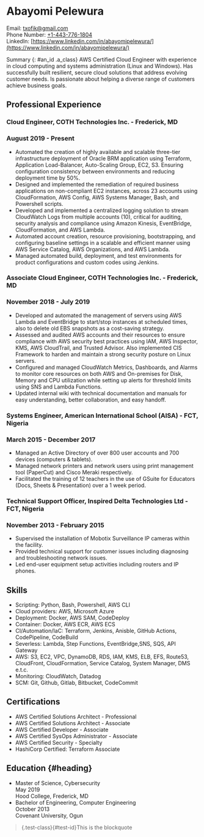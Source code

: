 # Abayomi Pelewura
Email: [txofik@gmail.com](mailto:txofik@gmail.com)  
Phone Number: [+1-443-776-1804](tel:+1-443-776-1804)  
LinkedIn: [https://www.linkedin.com/in/abayomipelewura/](https://www.linkedin.com/in/abayomipelewura/)

Summary {: #an_id .a_class}
AWS Certified Cloud Engineer with experience in cloud computing and systems administration (Linux and Windows). Has successfully built resilient, secure cloud solutions that address evolving customer needs. Is passionate about helping a diverse range of customers achieve business goals.
## Professional Experience
### Cloud Engineer, COTH Technologies Inc. - Frederick, MD  
### August 2019 - Present
- Automated the creation of highly available and scalable three-tier infrastructure deployment of Oracle BRM application using Terraform, Application Load-Balancer, Auto-Scaling Group, EC2, S3. Ensuring configuration consistency between environments and reducing deployment time by 50%.
- Designed and implemented the remediation of required business applications on non-compliant EC2 instances, across 23 accounts using CloudFormation, AWS Config, AWS Systems Manager, Bash, and Powershell scripts.
- Developed and implemented a centralized logging solution to stream CloudWatch Logs from multiple accounts (10), critical for auditing, security analysis and compliance using Amazon Kinesis, EventBridge, CloudFormation, and AWS Lambda.
- Automated account creation, resource provisioning, bootstrapping, and configuring baseline settings in a scalable and efficient manner using AWS Service Catalog, AWS Organizations, and AWS Lambda.
- Managed automated build, deployment, and test environments for product configurations and custom codes using Jenkins.

### Associate Cloud Engineer, COTH Technologies Inc. - Frederick, MD
### November 2018 - July 2019    
- Developed and automated the management of servers using AWS Lambda and EventBridge to start/stop instances at scheduled times, also to delete old EBS snapshots as a cost-saving strategy.
- Assessed and audited AWS accounts and their resources to ensure compliance with AWS security best practices using IAM, AWS Inspector, KMS, AWS CloudTrail, and Trusted Advisor. Also implemented CIS Framework to harden and maintain a strong security posture on Linux servers.
- Configured and managed CloudWatch Metrics, Dashboards, and Alarms to monitor core resources on both AWS and On-premises for Disk, Memory and CPU utilization while setting up alerts for threshold limits using SNS and Lambda Functions.
- Updated internal wiki with technical documentation and manuals for easy understanding, better collaboration, and easy handoff.

### Systems Engineer, American International School (AISA) - FCT, Nigeria
### March 2015 - December 2017
- Managed an Active Directory of over 800 user accounts and 700 devices (computers & tablets).
- Managed network printers and network users using print management tool (PaperCut) and Cisco Meraki respectively.
- Facilitated the training of 12 teachers in the use of GSuite for Educators (Docs, Sheets & Presentation) over a 1 week period.

### Technical Support Officer, Inspired Delta Technologies Ltd - FCT, Nigeria
### November 2013 - February 2015
- Supervised the installation of Mobotix Surveillance IP cameras within the facility.
- Provided technical support for customer issues including diagnosing and troubleshooting network issues.
- Led end-user equipment setup activities including routers and IP phones.
## Skills
- Scripting: Python, Bash, Powershell, AWS CLI
- Cloud providers: AWS, Microsoft Azure
- Deployment: Docker, AWS SAM, CodeDeploy
- Container: Docker, AWS ECR, AWS ECS
- CI/Automation/IaC: Terraform, Jenkins, Anisble, GitHub Actions, CodePipeline, CodeBuild
- Severless: Lambda, Step Functions, EventBridge,SNS, SQS, API Gateway
- AWS: S3, EC2, VPC, DynamoDB, RDS, IAM, KMS, ELB, EFS, Route53, CloudFront, CloudFormation, Service Catalog, System Manager, DMS e.t.c.
- Monitoring: CloudWatch, Datadog
- SCM: Git, Github, Gitlab, Bitbucket, CodeCommit
## Certifications
- AWS Certified Solutions Architect - Professional
- AWS Certified Solutions Architect - Associate
- AWS Certified Developer - Associate
- AWS Certified SysOps Administrator - Associate
- AWS Certified Security - Specialty
- HashiCorp Certified: Terraform Associate
## Education {#heading}
- Master of Science, Cybersecurity  
May 2019  
Hood College, Frederick, MD
- Bachelor of Engineering, Computer Engineering  
October 2013  
Covenant University, Ogun

<!-- Visits:<span> -->
>{.test-class}{#test-id}This is the blockquote


  <!-- <div class="footer">
    <p>Visits: <span id="count">900</span></p>
  </div>

  <script src="./scripts.js"></script> -->